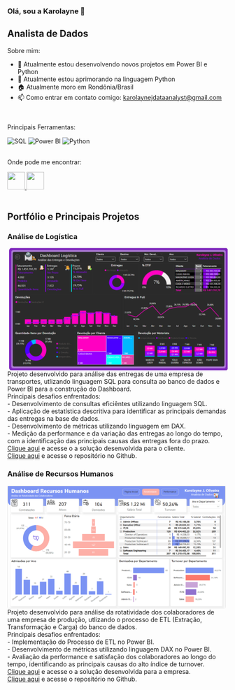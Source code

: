 ### Olá, sou a Karolayne 👋

## Analista de Dados

Sobre mim: 
- 🔭 Atualmente estou desenvolvendo novos projetos em Power BI e Python
- 🌱 Atualmente estou aprimorando na linguagem Python
- 🏠 Atualmente moro em Rondônia/Brasil
- 📫 Como entrar em contato comigo: karolaynejdataanalyst@gmail.com


<br>

Principais Ferramentas:

<div>
  <img align="center" alt="SQL" height="40" width="40" src="https://github.com/KarolayneJOliveira/Portfolio/blob/main/linguagens/sql.png?raw=true">
  <img align="center" alt="Power BI" height="40" width="40" src="https://github.com/KarolayneJOliveira/Portfolio/blob/main/linguagens/power%20bi.png?raw=true">
  <img align="center" alt="Python" height="40" width="40" src="https://github.com/KarolayneJOliveira/Portfolio/blob/main/linguagens/python.png?raw=true">
</div>

<br>

Onde pode me encontrar:

<div>
<a href="https://www.linkedin.com/in/karolayne-jhully-8a33a0338/">
  <img height="40" width="40" src="https://github.com/KarolayneJOliveira/Portfolio/blob/main/social%20icons/linkedin.png?raw=true">
</a>
<a href="https://www.instagram.com/karolaynejhully/">
  <img height="40" width="40" src="https://github.com/KarolayneJOliveira/Portfolio/blob/main/social%20icons/instagram.png?raw=true">
</a>
</div>

<br>

## Portfólio e Principais Projetos
### Análise de Logística
<img align="right" width="500"  src="https://github.com/KarolayneJOliveira/Portfolio_Logistica/blob/main/Design/Dashboard%20logistica.png?raw=true">
Projeto desenvolvido para análise das entregas de uma empresa de transportes, utlizando linguagem SQL para consulta ao banco de dados e Power BI para a construção do Dashboard.<br>
Principais desafios enfrentados: <br>
- Desenvolvimento de consultas eficiêntes utilizando linguagem SQL.<br>
- Aplicação de estatística descritiva  para identificar as principais demandas das entregas na base de dados.<br>
- Desenvolvimento de métricas utilizando linguagem em DAX.<br>
- Medição da performance e da variação das entregas ao longo do tempo, com a identificação das principais causas das entregas fora do prazo.
<br>
<a href="https://app.powerbi.com/reportEmbed?reportId=54c32b51-768e-4d10-afe1-ba36628d584d&autoAuth=true&ctid=9eb08943-dd35-493d-9e7a-37d444bb40eb">Clique aqui</a> e acesse o a solução desenvolvida para o cliente.
<br>
<a href="https://github.com/KarolayneJOliveira/Portfolio_Logistica">Clique aqui</a> e acesse o repositório no Github.

<br>

### Análise de Recursos Humanos
<img align="left" width="500" src="https://github.com/KarolayneJOliveira/Portfolio_RH/blob/main/Design/Dashboard%20RH%201.png?raw=true">
Projeto desenvolvido para análise da rotatividade dos colaboradores de uma empresa de produção, utlizando o processo de ETL (Extração, Transformação e Carga) do banco de dados.<br>
Principais desafios enfrentados: <br>
- Implementação do Processo de ETL no Power BI.<br>
- Desenvolvimento de métricas utilizando linguagem DAX no Power BI.<br>
- Avaliação da performance e satisfação dos colaboradores ao longo do tempo, identificando as principais causas do alto índice de turnover.
<br>
<a href="https://app.powerbi.com/reportEmbed?reportId=a820042d-2311-463c-8228-c5321a413733&autoAuth=true&ctid=9eb08943-dd35-493d-9e7a-37d444bb40eb">Clique aqui</a> e acesse o a solução desenvolvida para a empresa.
<br>
<a href="https://github.com/KarolayneJOliveira/Portfolio_RH" target="_blank">Clique aqui</a> e acesse o repositório no Github.




